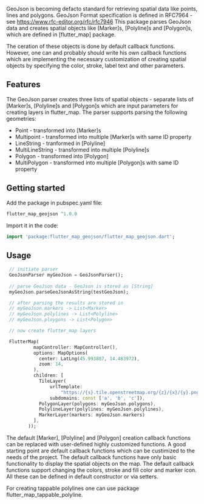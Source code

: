 <!--
This README describes the package. If you publish this package to pub.dev,
this README's contents appear on the landing page for your package.

For information about how to write a good package README, see the guide for
[writing package pages](https://dart.dev/guides/libraries/writing-package-pages).

For general information about developing packages, see the Dart guide for
[creating packages](https://dart.dev/guides/libraries/create-library-packages)
and the Flutter guide for
[developing packages and plugins](https://flutter.dev/developing-packages).
-->

GeoJson is becoming defacto standard for retrieving spatial data like points, lines and polygons.
GeoJson Format specification is defined in RFC7964 - see https://www.rfc-editor.org/rfc/rfc7946
This package parses GeoJson data and creates spatial objects like [Marker]s, [Polyline]s and [Polygon]s, 
which are defined in [flutter_map] package.

The ceration of these objects is done by default callback functions. However, one can and probably should 
write his own callback functions which are implementing the necessary customization of creating spatial objects by specifying 
the color, stroke, label text and other parameters.  


## Features

The GeoJson parser creates three lists of spatial objects - separate lists of [Marker]s, [Polyline]s and [Polygon]s which are input parameters for creating layers in flutter_map.
The parser supports parsing the following geometries:

- Point - transformed into [Marker]s
- Multipoint - transformed into multiple [Marker]s with same ID property
- LineString - tranformed in [Polyline]
- MultiLineString - transformed into multiple [Polyline]s
- Polygon - transformed into [Polygon]
- MultiPolygon - transformed into multiple [Polygon]s with same ID property


## Getting started

Add the package in pubspec.yaml file:

```dart
flutter_map_geojson ^1.0.0
```

Import it in the code:

```dart
import 'package:flutter_map_geojson/flutter_map_geojson.dart';
```


## Usage


```dart
 // initiate parser 
 GeoJsonParser myGeoJson = GeoJsonParser();
 
 // parse GeoJson data - GeoJson is stored as [String]
 myGeoJson.parseGeoJsonAsString(testGeoJson);

 // after parsing the results are stored in 
 // myGeoJson.markers -> List<Marker>
 // myGeoJson.polylines -> List<Polyline>
 // myGeoJson.ploygons -> List<Polygon>

 // now create flutter_map layers

 FlutterMap(
          mapController: MapController(),
          options: MapOptions(
            center: LatLng(45.993807, 14.483972),
            zoom: 14,
          ),
          children: [
            TileLayer(
                urlTemplate:
                    "https://{s}.tile.openstreetmap.org/{z}/{x}/{y}.png",
                subdomains: const ['a', 'b', 'c']),
            PolygonLayer(polygons: myGeoJson.polygons),
            PolylineLayer(polylines: myGeoJson.polylines),
            MarkerLayer(markers: myGeoJson.markers)
          ],
        ));
```

The default [Marker], [Polyline] and [Polygon] creation callback functions can be replaced with user-defined highly customized
functions. A good starting point are default callback functions which can be custimized to the needs of the project. The default callback functions have only basic functionality to display the spatial objects on the map. The default callback functions support changing the colors, stroke and fill color and marker icon. All these can be defined in default constructor or via setters. 

For creating tappable polylines one can use package flutter_map_tappable_polyline.

